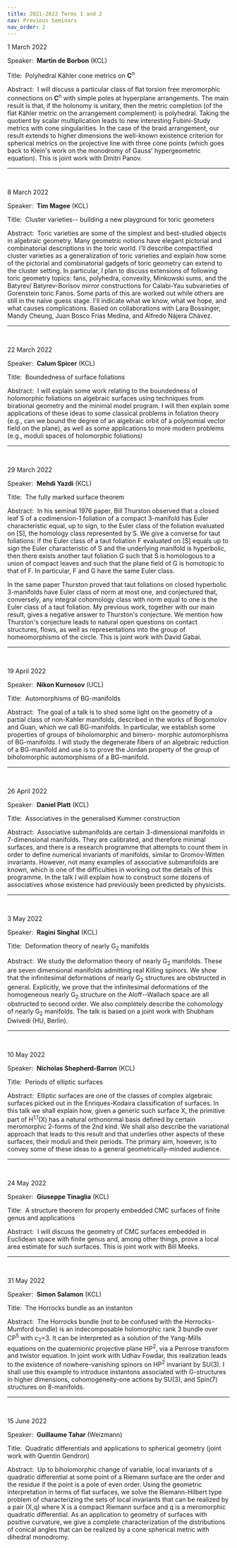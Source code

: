 ```yaml
---
title: 2021-2022 Terms 1 and 2 
nav: Previous Seminars
nav_order: 2
---
```



1 March 2022

Speaker:&nbsp; **Martin de Borbon** (KCL)

Title:&nbsp; Polyhedral Kähler cone metrics on **C**<sup>n</sup>

Abstract:&nbsp; I will discuss a particular class of flat torsion free meromorphic connections on **C**<sup>n</sup> with simple poles at hyperplane arrangements. The main result is that, if the holonomy is unitary, then the metric completion (of the flat Kähler metric on the arrangement complement) is polyhedral. Taking the quotient by scalar multiplication leads to new interesting Fubini-Study metrics with cone singularities. In the case of the braid arrangement, our result extends to higher dimensions the well-known existence criterion for spherical metrics on the projective line with three cone points (which goes back to Klein's work on the monodromy of Gauss' hypergeometric equation). This is joint work with Dmitri Panov.

---------------------------------------------------------
<br />

8 March 2022

Speaker:&nbsp; **Tim Magee** (KCL)

Title:&nbsp; Cluster varieties-- building a new playground for toric geometers

Abstract:&nbsp; Toric varieties are some of the simplest and best-studied objects in algebraic geometry.  Many geometric notions have elegant pictorial and combinatorial descriptions in the toric world.  I'll describe compactified cluster varieties as a generalization of toric varieties and explain how some of the pictorial and combinatorial gadgets of toric geometry can extend to the cluster setting.  In particular, I plan to discuss extensions of following toric geometry topics: fans, polyhedra, convexity, Minkowski sums, and the Batyrev/ Batyrev-Borisov mirror constructions for Calabi-Yau subvarieties of Gorenstein toric Fanos.  Some parts of this are worked out while others are still in the naïve guess stage.  I'll indicate what we know, what we hope, and what causes complications.  Based on collaborations with Lara Bossinger, Mandy Cheung, Juan Bosco Frías Medina, and Alfredo Nájera Chávez.

-----------------------------------------------------------
<br />

22 March 2022

Speaker:&nbsp; **Calum Spicer** (KCL)

Title:&nbsp; Boundedness of surface foliations

Abstract:&nbsp; I will explain some work relating to the boundedness of holomorphic foliations on algebraic surfaces using techniques from birational geometry and the minimal model program.  I will then explain some applications of these ideas to some classical problems in foliation theory (e.g., can we bound the degree of an algebraic orbit of a polynomial vector field on the plane), as well as some applications to more modern problems (e.g., moduli spaces of holomorphic foliations)

-----------------------------------------------------------
<br />

29 March 2022

Speaker:&nbsp; **Mehdi Yazdi** (KCL)

Title:&nbsp; The fully marked surface theorem

Abstract:&nbsp; In his seminal 1976 paper, Bill Thurston observed that a closed leaf S of a codimension-1 foliation of a compact 3-manifold has Euler characteristic equal, up to sign, to the Euler class of the foliation evaluated on [S], the homology class represented by S. We give a converse for taut foliations: if the Euler class of a taut foliation F evaluated on [S] equals up to sign the Euler characteristic of S and the underlying manifold is hyperbolic, then there exists another taut foliation G such that S is homologous to a union of compact leaves and such that the plane field of G is homotopic to that of F. In particular, F and G have the same Euler class.

In the same paper Thurston proved that taut foliations on closed hyperbolic 3-manifolds have Euler class of norm at most one, and conjectured that, conversely, any integral cohomology class with norm equal to one is the Euler class of a taut foliation. My previous work, together with our main result, gives a negative answer to Thurston's conjecture. We mention how Thurston's conjecture leads to natural open questions on contact structures, flows, as well as representations into the group of homeomorphisms of the circle.
This is joint work with David Gabai.

-----------------------------------------------------------
<br />

19 April 2022

Speaker:&nbsp; **Nikon Kurnosov** (UCL)

Title:&nbsp; Automorphisms of BG-manifolds

Abstract:&nbsp; The goal of a talk is to shed some light on the geometry of a partial class of non-Kahler manifolds, described in the works of Bogomolov and Guan, which we call BG-manifolds. In particular, we establish some properties of groups of biholomorphic and bimero- morphic automorphisms of BG-manifolds. I will study the degenerate fibers of an algebraic reduction of a BG-manifold and use is to prove the Jordan property of the group of biholomorphic automorphisms of a BG-manifold.

-----------------------------------------------------------
<br />

26 April 2022

Speaker:&nbsp; **Daniel Platt** (KCL)

Title:&nbsp; Associatives in the generalised Kummer construction

Abstract:&nbsp; Associative submanifolds are certain 3-dimensional manifolds in 7-dimensional manifolds. They are calibrated, and therefore minimal surfaces, and there is a research programme that attempts to count them in order to define numerical invariants of manifolds, similar to Gromov-Witten invariants. However, not many examples of associative submanifolds are known, which is one of the difficulties in working out the details of this programme. In the talk I will explain how to construct some dozens of associatives whose existence had previously been predicted by physicists.

-----------------------------------------------------------
<br />

3 May 2022

Speaker:&nbsp; **Ragini Singhal** (KCL)

Title:&nbsp; Deformation theory of nearly G<sub>2</sub>  manifolds

Abstract:&nbsp; We study the deformation theory of nearly G<sub>2</sub>  manifolds. These are seven dimensional manifolds admitting real Killing spinors. We show that the infinitesimal deformations of nearly G<sub>2</sub> structures are obstructed in general. Explicitly, we prove that the infinitesimal deformations of the homogeneous nearly G<sub>2</sub> structure on the Aloff--Wallach space are all obstructed to second order. We also completely describe the cohomology of nearly G<sub>2</sub> manifolds. The talk is based on a joint work with Shubham Dwivedi (HU, Berlin).

-----------------------------------------------------------
<br />

10 May 2022

Speaker:&nbsp; **Nicholas Shepherd-Barron** (KCL)

Title:&nbsp; Periods of elliptic surfaces

Abstract:&nbsp; Elliptic surfaces are one of the classes of complex algebraic surfaces picked out in the Enriques-Kodaira classification of surfaces. In this talk we shall explain how, given a generic such surface X, the primitive part of H<sup>1,1</sup>(X) has a natural orthonormal basis defined by certain meromorphic 2-forms of the 2nd kind. We shall also describe the variational approach that leads to this result and that underlies other aspects of these surfaces, their moduli and their periods. The primary aim, however, is to convey some of these ideas to a general geometrically-minded audience.

-----------------------------------------------------------
<br />

24 May 2022

Speaker:&nbsp; **Giuseppe Tinaglia** (KCL)

Title:&nbsp; A structure theorem for properly embedded CMC surfaces of finite genus and applications

Abstract:&nbsp; I will discuss the geometry of CMC surfaces embedded in Euclidean space with finite genus and, among other things, prove a local area estimate for such surfaces. This is joint work with Bill Meeks.

-----------------------------------------------------------
<br />

31 May 2022

Speaker:&nbsp; **Simon Salamon** (KCL)

Title:&nbsp; The Horrocks bundle as an instanton

Abstract:&nbsp; The Horrocks bundle (not to be confused with the Horrocks-Mumford bundle) is an indecomposable holomorphic rank 3 bundle over CP<sup>5</sup> with c<sub>2</sub>=3. It can be interpreted as a solution of the Yang-Mills equations on the quaternionic projective plane HP<sup>2</sup>, via a Penrose transform and twistor equation. In joint work with Udhav Fowdar, this realization leads to the existence of nowhere-vanishing spinors on HP<sup>2</sup> invariant by SU(3). I shall use this example to introduce instantons associated with G-structures in higher dimensions, cohomogeneity-one actions by SU(3), and Spin(7) structures on 8-manifolds.

-----------------------------------------------------------
<br />

15 June 2022

Speaker:&nbsp; **Guillaume Tahar** (Weizmann)

Title:&nbsp; Quadratic differentials and applications to spherical geometry (joint work with Quentin Gendron)

Abstract:&nbsp; Up to biholomorphic change of variable, local invariants of a quadratic differential at some point of a Riemann surface are the order and the residue if the point is a pole of even order. Using the geometric interpretation in terms of flat surfaces, we solve the Riemann-Hilbert type problem of characterizing the sets of local invariants that can be realized by a pair (X,q) where X is a compact Riemann surface and q is a meromorphic quadratic differential.
As an application to geometry of surfaces with positive curvature, we give a complete characterization of the distributions of conical angles that can be realized by a cone spherical metric with dihedral monodromy.
